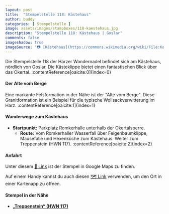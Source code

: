 ```yaml
---
layout: post
title:  "Stempelstelle 118: Kästehaus"
author: buddy
categories: [ Stempelstelle ]
image: assets/images/stampboxes/118-kaestehaus.jpg
description: "Stempelstelle 118: Kästehaus | Goslar"
comments: false
imageshadow: true
imageSource: '📷 [Kästehaus](https://commons.wikimedia.org/wiki/File:Kaestehaus.JPG) von <a href="https://de.wikipedia.org/wiki/Benutzer:kassandro" class="extiw" title="de:Benutzer:kassandro">Kassandro</a> unter Lizenz [CC BY-SA 3.0](http://creativecommons.org/licenses/by-sa/3.0/)'
---
```


Die Stempelstelle 118 der Harzer Wandernadel befindet sich am Kästehaus, nördlich von Goslar. Die Kästeklippe bietet einen fantastischen Blick über das Okertal. :contentReference[oaicite:0]{index=0}

#### Der Alte vom Berge

Eine markante Felsformation in der Nähe ist der "Alte vom Berge". Diese Granitformation ist ein Beispiel für die typische Wollsackverwitterung im Harz. :contentReference[oaicite:1]{index=1}

#### Wanderwege zum Kästehaus

- **Startpunkt:** Parkplatz Romkerhalle unterhalb der Okertalsperre.
  - **Route:** Vom Romkerhaller Wasserfall über Feigenbaumklippe, Mausefalle und Hexenküche zum Kästehaus. Weiter zum Treppenstein (HWN 117). :contentReference[oaicite:2]{index=2}

#### Anfahrt

Unter diesem [📍 Link](https://www.google.com/maps/dir/?api=1&origin=&destination=51.86812%2C%2010.48468) ist der Stempel in Google Maps zu finden.

<div class="android-only">
  Auf einem Handy kannst du auch diesen 
  <a href="geo:51.86812,10.48468">🗺️ Link</a> 
  verwenden, um den Ort in einer Kartenapp zu öffnen.
  <p></p>
</div>

#### Stempel in der Nähe

- [**„Treppenstein“ (HWN 117)**](/stempelstelle-117-treppenstein)
